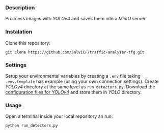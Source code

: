 ### Description
Proccess images with *YOLOv4* and saves them into a *MinIO* server.

### Instalation
Clone this repository:
```shell
git clone https://github.com/SalviCF/traffic-analyzer-tfg.git
```

### Settings
Setup your environmental variables by creating a `.env` file taking `.env.template` has example (using your own connection settings).
Create *YOLOv4* directory at the same level as `run_detectors.py`. 
Download the [configuration files for *YOLOv4*](https://drive.google.com/drive/folders/1ZLlNqTUirG8Kfm-LftFJ67dkCz4xFa28) and store them in *YOLO* directory.

### Usage
Open a terminal inside your local repository an run:
```shell
python run_detectors.py
```
